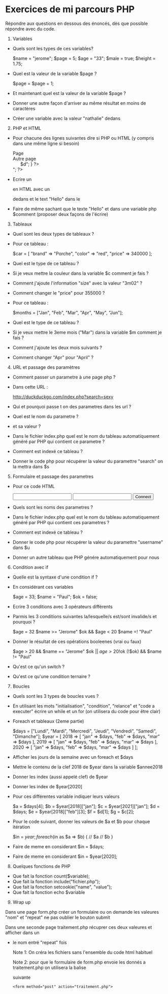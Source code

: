 # Exercices de mi parcours PHP

Répondre aux questions en dessous des énoncés, dès que possible répondre avec du code.

1. Variables

 - Quels sont les types de ces variables?


    $name = "jerome";
    $page = 5;
    $age = "33";
    $male = true;
    $height = 1.75;


 - Quel est la valeur de la variable $page ?


    $page = $page + 1;

    
 - Et maintenant quel est la valeur de la variable $page ?
 - Donner une autre façon d'arriver au même résultat en moins de caractères
 - Créer une variable avec la valeur "nathalie" dedans

2. PHP et HTML

 - Pour chacune des lignes suivantes dire si PHP ou HTML (y compris dans une même ligne si besoin)


    <html>
    <head>
        <?php include("head.php"); ?>
    </head>
    <body class="<?= $b ?>">
        <?php 
        if ($page == 1) { 
        ?>
        <div>Page <?= $page ?></div>
        <?php 
        } else { 
        ?>
        <div>Autre page</div>
        <?php 
        } 
        ?>
        <ul>
        <?php 
        foreach ($data as $d) {
            echo "<li>$d</li>";
        } ?>
        </ul>
    </body>
    <?php echo "</html>"; ?>
    
    
 - Ecrire un <div> en HTML avec un <p> dedans et le text "Hello" dans le <p>
 - Faire de même sachant que le texte "Hello" et dans une variable php $comment (proposer deux façons de l'écrire)
    
3. Tableaux

 - Quel sont les deux types de tableaux ?

 - Pour ce tableau :


    $car = [
        "brand" => "Porche",
        "color" => "red",
        "price" => 340000
    ];
    
    
 - Quel est le type de ce tableau ?
 - Si je veux mettre la couleur dans la variable $c comment je fais ?
 - Comment j'ajoute l'information "size" avec la valeur "3m02" ?
 - Comment changer le "price" pour 355000 ?

 - Pour ce tableau :


    $months = ["Jan", "Feb", "Mar", "Apr", "May", "Jun"];
    
    
 - Quel est le type de ce tableau ?
 - Si je veux mettre le 3eme mois ("Mar") dans la variable $m comment je fais ?
 - Comment j'ajoute les deux mois suivants ?
 - Comment changer "Apr" pour "April" ?

4. URL et passage des paramètres

 - Comment passer un parametre à une page php ?

 - Dans cette URL :


    http://duckduckgo.com/index.php?search=sexy
    
    
 - Qui et pourquoi passe t on des parametres dans les url ?
 - Quel est le nom du parametre ? 
 - et sa valeur ?
 - Dans le fichier index.php quel est le nom du tableau automatiquement généré par PHP qui contient ce parametre ?
 - Comment est indexé ce tableau ?
 - Donner le code php pour récupérer la valeur du paramettre "search" on la mettra dans $s 

5. Formulaire et passage des parametres

 - Pour ce code HTML


    <form method="post">
        <input type="text" name="username">
        <input type="text" name="password">
        <input type="submit" value="Connect">
    </form>
    
    
 - Quels sont les noms des parametres ? 
 - Dans le fichier index.php quel est le nom du tableau automatiquement généré par PHP qui contient ces parametres ?
 - Comment est indexé ce tableau ?
 - Donner le code php pour récupérer la valeur du paramettre "username" dans $u 

 - Donner un autre tableau que PHP génére automatiquement pour nous

6. Condition avec if

 - Quelle est la syntaxe d'une condition if ?

 - En considérant ces variables


    $age = 33;
    $name = "Paul";
    $ok = false;
    
    
 - Ecrire 3 conditions avec 3 opérateurs différents
 - Parmis les 3 conditions suivantes la/lesquelle/s est/sont invalide/s et pourquoi ?


    $age = 32
    $name >= "Jerome"
    $ok && $age < 20
    $name =! "Paul"
    
    
 - Donner le résultat de ces opérations booleenes (vrai ou faux)


    $age > 20 && $name == "Jerome"
    $ok || $age > 20
    !$ok
    (!$ok) && $name != "Paul"
    
    
 - Qu'est ce qu'un switch ?
 - Qu'est ce qu'une condition ternaire ?

7. Boucles

 - Quels sont les 3 types de boucles vues ?
 - En utilisant les mots "initialisation", "condition", "relance" et "code a executer" écrire un while et un for (on utilisera du code pour être clair)

 - Foreach et tableaux (2eme partie)


    $days = ["Lundi", "Mardi", "Mercredi", "Jeudi", "Vendredi", "Samedi", "Dimanche"];
    $year = [
        2018 => [
            "jan" => $days,
            "feb" => $days,
            "mar" => $days
        ],
        2019 => [
            "jan" => $days,
            "feb" => $days,
            "mar" => $days
        ],
        2020 => [
            "jan" => $days,
            "feb" => $days,
            "mar" => $days
        ]
    ];
 
 
 - Afficher les jours de la semaine avec un foreach et $days
 - Mettre le contenu de la clef 2018 de $year dans la variable $annee2018
 - Donner les index (aussi appelé clef) de $year
 - Donner les index de $year[2020]
 - Pour ces différentes variable indiquer leurs valeurs


    $a = $days[4];
    $b = $year[2018]["jan"];
    $c = $year[2021]["jan"];
    $d = $days;
    $e = $year[2018]["feb"][3];
    $f = $d[1];
    $g = $c[2];  
    
    
 - Pour le code suivant, donner les valeurs de $a et $b pour chaque itération


    $in = $year;
    foreach ($in as $a => $b) {
        // $a
        // $b
    }
    
    
 - Faire de meme en considerant $in = $days;
 - Faire de meme en considerant $in = $year[2020];

8. Quelques fonctions de PHP

 - Que fait la fonction count($variable);
 - Que fait la fonction include("fichier.php");
 - Que fait la fonction setcookie("name", "value");
 - Que fait la fonction echo $variable

9. Wrap up

Dans une page form.php créer un formulaire ou on demande les valeures "nom" et "repeat"
ne pas oublier le bouton submit

Dans une seconde page traitement.php récuprer ces deux valeures et afficher dans un <ul><li>
le nom entré "repeat" fois

Note 1: On créra les fichiers sans l'ensemble du code html habituel

Note 2: pour que le formulaire de form.php envoie les donnés a traitement.php on utilisera la balise <form> suivante

    <form method="post" action="traitement.php">
    